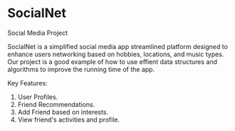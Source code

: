 # SocialNet
Social Media Project

SocialNet is a simplified social media app streamlined platform designed to enhance users networking based on hobbies, locations, and music types.
Our project is a good example of how to use effient data structures and algorithms to improve the running time of the app.

Key Features:
1. User Profiles.
2. Friend Recommendations.
3. Add Friend based on interests.
4. View friend's activities and profile.